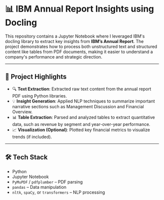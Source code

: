 # 📊 IBM Annual Report Insights using Docling

This repository contains a Jupyter Notebook where I leveraged IBM's docling library to extract key insights from **IBM’s Annual Report**. The project demonstrates how to process both unstructured text and structured content like tables from PDF documents, making it easier to understand a company's performance and strategic direction.

---

## 📌 Project Highlights

- 🔍 **Text Extraction**: Extracted raw text content from the annual report PDF using Python libraries.
- 💡 **Insight Generation**: Applied NLP techniques to summarize important narrative sections such as Management Discussion and Financial Overview.
- 📊 **Table Extraction**: Parsed and analyzed tables to extract quantitative data, such as revenue by segment and year-over-year performance.
- 📈 **Visualization (Optional)**: Plotted key financial metrics to visualize trends (if included).

---

## 🛠️ Tech Stack

- Python
- Jupyter Notebook
- `PyMuPDF` / `pdfplumber` – PDF parsing
- `pandas` – Data manipulation
- `nltk`, `spaCy`, or `transformers` – NLP processing



